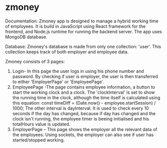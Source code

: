 # zmoney

Documentation:
Zmoney app is designed to manage a hybrid working time of employees.
It is build in JavaScript using React framework for the frontend, and Node.js runtime for 
running the backend server. The app uses MongoDB database.

Database: Zmoney's database is made from only one collection: 'user'.
This collection keeps track of both employer and employee data.

Zmoney consists of 3 pages:
1.	Login- In this page the user logs in using his phone number and password. By checking if user is employer, the user is then transferred to either 'EmployerPage' or 'EmployeePage'.
2.	EmployeePage -The page contains employee information, a button to start the working clock and a clock. The 'clockInterval' is set to show the running time in the clock, although the time itself is calculated using this equation:
const timeDiff = (Date.now() - employee.startSession) / 1000;
The other interval is dayInterval. It is used to check every 10 seconds if the day has changed, because if day has changed and the clock isn't running, the employee timer is beeing initialised and his totalHours value is updated.
3.	EmployerPage – This page shows the employer all the relevant data of the employees. Using sockets, the employer can also see if user has started/stopped working.
